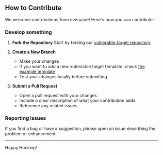 ## How to Contribute
We welcome contributions from everyone! Here's how you can contribute:

### Develop something

1. **Fork the Repository**
    Start by forking our [vulnerable-target repository](https://github.com/HappyHackingSpace/vulnerable-target).

2. **Create a New Branch**
    - Make your changes
    - If you want to add a new vulnerable target template, check [the example template](./templates/example-template.yaml)
    - Test your changes locally before submitting

3. **Submit a Pull Request**
    - Open a pull request with your changes
    - Include a clear description of what your contribution adds
    - Reference any related issues

### Reporting Issues
If you find a bug or have a suggestion, please open an issue describing the problem or enhancement.

---
Happy Hacking!
